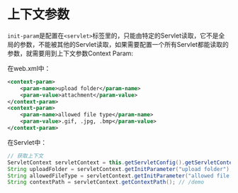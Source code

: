 # 上下文参数

`init-param`是配置在`<servlet>`标签里的，只能由特定的Servlet读取，它不是全局的参数，不能被其他的Servlet读取，如果需要配置一个所有Servlet都能读取的参数，就需要用到上下文参数Context Param:  

在web.xml中： 

```xml
<context-param>
    <param-name>upload folder</param-name>
    <param-value>attachment</param-value>
</context-param>
<context-param>
    <param-name>allowed file type</param-name>
    <param-value>.gif, .jpg, .bmp</param-value>
</context-param>
```

在Servlet中： 

```java
// 获取上下文
ServletContext servletContext = this.getServletConfig().getServletContext();
String uploadFolder = servletContext.getInitParameter("upload folder");
String allowedFileType = servletContext.getInitParameter("allowed file type");
String contextPath = servletContext.getContextPath(); // /demo
```

